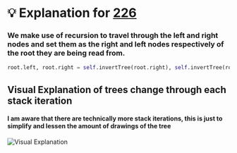 # 💡 Explanation for [226](https://leetcode.com/problems/invert-binary-tree/)
### We make use of recursion to travel through the left and right nodes and set them as the right and left nodes respectively of the root they are being read from.
```python
root.left, root.right = self.invertTree(root.right), self.invertTree(root.left)
```
## Visual Explanation of trees change through each stack iteration 
#### I am aware that there are technically more stack iterations, this is just to simplify and lessen the amount of drawings of the tree
![Visual Explanation](../../../md_util/img/226.png)